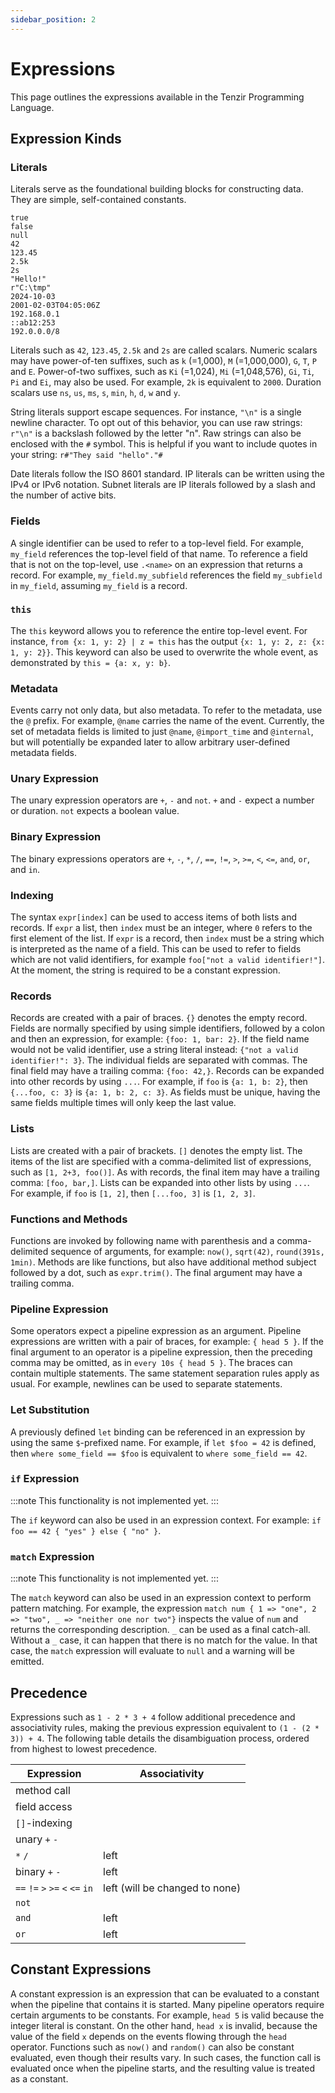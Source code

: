 ```yaml
---
sidebar_position: 2
---
```


# Expressions

This page outlines the expressions available in the Tenzir Programming Language.

## Expression Kinds

### Literals

Literals serve as the foundational building blocks for constructing data. They
are simple, self-contained constants.

```
true
false
null
42
123.45
2.5k
2s
"Hello!"
r"C:\tmp"
2024-10-03
2001-02-03T04:05:06Z
192.168.0.1
::ab12:253
192.0.0.0/8
```

Literals such as `42`, `123.45`, `2.5k` and `2s` are called scalars. Numeric
scalars may have power-of-ten suffixes, such as `k` (=1,000), `M` (=1,000,000),
`G`, `T`, `P` and `E`. Power-of-two suffixes, such as `Ki` (=1,024), `Mi`
(=1,048,576), `Gi`, `Ti`, `Pi` and `Ei`, may also be used. For example, `2k` is
equivalent to `2000`. Duration scalars use `ns`, `us`, `ms`, `s`,
`min`, `h`, `d`, `w` and `y`.

String literals support escape sequences. For instance, `"\n"` is a single
newline character. To opt out of this behavior, you can use raw strings: `r"\n"`
is a backslash followed by the letter "n". Raw strings can also be enclosed with
the `#` symbol. This is helpful if you want to include quotes in your string:
`r#"They said "hello"."#`

Date literals follow the ISO 8601 standard. IP literals can be written using the
IPv4 or IPv6 notation. Subnet literals are IP literals followed by a slash and
the number of active bits.

### Fields

A single identifier can be used to refer to a top-level field. For example,
`my_field` references the top-level field of that name. To reference a field
that is not on the top-level, use `.<name>` on an expression that returns a
record. For example, `my_field.my_subfield` references the field `my_subfield`
in `my_field`, assuming `my_field` is a record.

### `this`

The `this` keyword allows you to reference the entire top-level event. For
instance, `from {x: 1, y: 2} | z = this` has the output
`{x: 1, y: 2, z: {x: 1, y: 2}}`. This keyword can also be used to overwrite the
whole event, as demonstrated by `this = {a: x, y: b}`.

### Metadata

Events carry not only data, but also metadata. To refer to the metadata, use the
`@` prefix. For example, `@name` carries the name of the event. Currently, the
set of metadata fields is limited to just  `@name`, `@import_time` and
`@internal`, but will potentially be expanded later to allow arbitrary
user-defined metadata fields.

### Unary Expression

The unary expression operators are `+`, `-` and `not`. `+` and `-` expect a
number or duration. `not` expects a boolean value.

### Binary Expression

The binary expressions operators are `+`, `-`, `*`, `/`, `==`, `!=`, `>`, `>=`,
`<`, `<=`, `and`, `or`, and `in`.

### Indexing

The syntax `expr[index]` can be used to access items of both lists and records.
If `expr` a list, then `index` must be an integer, where `0` refers to the first
element of the list. If `expr` is a record, then `index` must be a string which
is interpreted as the name of a field. This can be used to refer to fields which
are not valid identifiers, for example `foo["not a valid identifier!"]`. At the
moment, the string is required to be a constant expression.

### Records

Records are created with a pair of braces. `{}` denotes the empty record. Fields
are normally specified  by using simple identifiers, followed by a colon and
then an expression, for example: `{foo: 1, bar: 2}`. If the field name would not
be valid identifier, use a string literal instead:
`{"not a valid identifier!": 3}`. The individual fields are separated with
commas. The final field may have a trailing comma: `{foo: 42,}`. Records can be
expanded into other records by using `...`. For example, if `foo` is
`{a: 1, b: 2}`, then `{...foo, c: 3}` is `{a: 1, b: 2, c: 3}`. As fields must be
unique, having the same fields multiple times will only keep the last value.

### Lists

Lists are created with a pair of brackets. `[]` denotes the empty list. The
items of the list are specified with a comma-delimited list of expressions, such
as `[1, 2+3, foo()]`. As with records, the final item may have a trailing comma:
`[foo, bar,]`. Lists can be expanded into other lists by using `...`. For
example, if `foo` is `[1, 2]`, then `[...foo, 3]` is `[1, 2, 3]`.

### Functions and Methods

Functions are invoked by following name with parenthesis and a comma-delimited
sequence of arguments, for example: `now()`, `sqrt(42)`, `round(391s, 1min)`.
Methods are like functions, but also have additional method subject followed by
a dot, such as `expr.trim()`. The final argument may have a trailing comma.

### Pipeline Expression

Some operators expect a pipeline expression as an argument. Pipeline expressions
are written with a pair of braces, for example: `{ head 5 }`. If the final
argument to an operator is a pipeline expression, then the preceding comma may
be omitted, as in `every 10s { head 5 }`. The braces can contain multiple
statements. The same statement separation rules apply as usual. For example,
newlines can be used to separate statements.

### Let Substitution

A previously defined `let` binding can be referenced in an expression by using
the same `$`-prefixed name. For example, if `let $foo = 42` is defined, then
`where some_field == $foo` is equivalent to `where some_field == 42`.

### `if` Expression

:::note
This functionality is not implemented yet.
:::

The `if` keyword can also be used in an expression context. For example:
`if foo == 42 { "yes" } else { "no" }`.

### `match` Expression

:::note
This functionality is not implemented yet.
:::

The `match` keyword can also be used in an expression context to perform pattern
matching. For example, the expression
`match num { 1 => "one", 2 => "two", _ => "neither one nor two"}` inspects the
value of `num` and returns the corresponding description. `_` can be used as a
final catch-all. Without a `_` case, it can happen that there is no match for
the value. In that case, the `match` expression will evaluate to `null` and a
warning will be emitted.

## Precedence

Expressions such as `1 - 2 * 3 + 4` follow additional precedence and
associativity rules, making the previous expression equivalent to
`(1 - (2 * 3)) + 4`. The following table details the disambiguation process,
ordered from highest to lowest precedence.

Expression | Associativity
-----------|-----
method call |
field access |
`[]`-indexing |
unary `+` `-`  |
`*` `/` | left
binary `+` `-` | left
`==` `!=` `>` `>=` `<` `<=` `in` | left (will be changed to none)
`not` |
`and` | left
`or` | left

## Constant Expressions

A constant expression is an expression that can be evaluated to a constant when
the pipeline that contains it is started. Many pipeline operators require certain
arguments to be constants. For example, `head 5` is valid because the integer
literal is constant. On the other hand, `head x` is invalid, because the value
of the field `x` depends on the events flowing through the `head` operator.
Functions such as `now()` and `random()` can also be constant evaluated, even
though their results vary. In such cases, the function call is evaluated once
when the pipeline starts, and the resulting value is treated as a constant.
